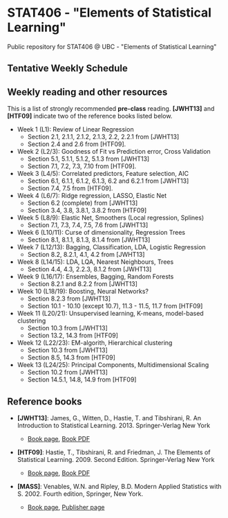 # STAT406 - "Elements of Statistical Learning"

Public repository for STAT406 @ UBC - "Elements of Statistical Learning"

## Tentative Weekly Schedule

## Weekly reading and other resources

This is a list of strongly recommended **pre-class** reading. **[JWHT13]**
and **[HTF09]** indicate two of the reference books listed below.

* Week 1 (L1): Review of Linear Regression
	* Section 2.1, 2.1.1, 2.1.2, 2.1.3, 2.2, 2.2.1 from [JWHT13]
	* Section 2.4 and 2.6 from [HTF09].
* Week 2 (L2/3): Goodness of Fit vs Prediction error, Cross Validation
	* Section 5.1, 5.1.1, 5.1.2, 5.1.3 from [JWHT13]
	* Section 7.1, 7.2, 7.3, 7.10 from [HTF09].
* Week 3 (L4/5): Correlated predictors, Feature selection, AIC
	* Section 6.1, 6.1.1, 6.1.2, 6.1.3, 6.2 and 6.2.1 from [JWHT13]
	* Section 7.4, 7.5 from [HTF09].
* Week 4 (L6/7): Ridge regression, LASSO, Elastic Net
	* Section 6.2 (complete) from [JWHT13]
	* Section 3.4, 3.8, 3.8.1, 3.8.2 from [HTF09]
* Week 5 (L8/9): Elastic Net, Smoothers (Local regression, Splines)
	* Section 7.1, 7.3, 7.4, 7.5, 7.6 from [JWHT13]
* Week 6 (L10/11): Curse of dimensionality, Regression Trees
	* Section 8.1, 8.1.1, 8.1.3, 8.1.4 from [JWHT13]
* Week 7 (L12/13): Bagging, Classification, LDA, Logistic Regression
	* Section 8.2, 8.2.1, 4.1, 4.2 from [JWHT13]
* Week 8 (L14/15): LDA, LQA, Nearest Neighbours, Trees
	* Section 4.4, 4.3, 2.2.3, 8.1.2 from [JWHT13]
* Week 9 (L16/17): Ensembles, Bagging, Random Forests
	* Section 8.2.1 and 8.2.2 from [JWHT13]
* Week 10 (L18/19): Boosting, Neural Networks?
	* Section 8.2.3 from [JWHT13]
	* Section 10.1 - 10.10 (except 10.7), 11.3 - 11.5, 11.7 from [HTF09]
* Week 11 (L20/21): Unsupervised learning, K-means, model-based clustering
	* Section 10.3 from [JWHT13]
	* Section 13.2, 14.3 from [HTF09]
* Week 12 (L22/23): EM-algorith, Hierarchical clustering
	* Section 10.3 from [JWHT13]
	* Section 8.5, 14.3 from [HTF09]
* Week 13 (L24/25): Principal Components, Multidimensional Scaling
	* Section 10.2 from [JWHT13]
	* Section 14.5.1, 14.8, 14.9 from [HTF09]

<!--
## Course Learning Objectives
#
# ## Lecture Learning Objectives
# 1. Lecture 1
#
# 	By the end of the lecture, students are expected to be able to:
# 	- Distinguish between
# 	- Explain the different
# 	- Describe the algorithms and explain their differences
# 	- Explain why these algorithms  
#
# 3. Lecture 2
-->

## Reference books
* **[JWHT13]**: James, G., Witten, D., Hastie, T. and Tibshirani, R.
An Introduction to Statistical Learning. 2013. Springer-Verlag New York
	* [Book page](http://www-bcf.usc.edu/~gareth/ISL/), [Book PDF](http://www-bcf.usc.edu/~gareth/ISL/ISLR%20Seventh%20Printing.pdf)

* **[HTF09]**: Hastie, T., Tibshirani, R. and Friedman, J.
The Elements of Statistical Learning. 2009. Second Edition. Springer-Verlag New York
	* [Book page](http://web.stanford.edu/~hastie/ElemStatLearn), [Book PDF](https://web.stanford.edu/~hastie/ElemStatLearn/download.html)

* **[MASS]**: Venables, W.N. and Ripley, B.D.
Modern Applied Statistics with S. 2002. Fourth edition, Springer, New York.
	* [Book page](https://www.stats.ox.ac.uk/pub/MASS4/), [Publisher page](http://link.springer.com/book/10.1007%2F978-0-387-21706-2)
